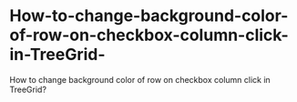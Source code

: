 # How-to-change-background-color-of-row-on-checkbox-column-click-in-TreeGrid-
How to change background color of row on checkbox column click in TreeGrid?
